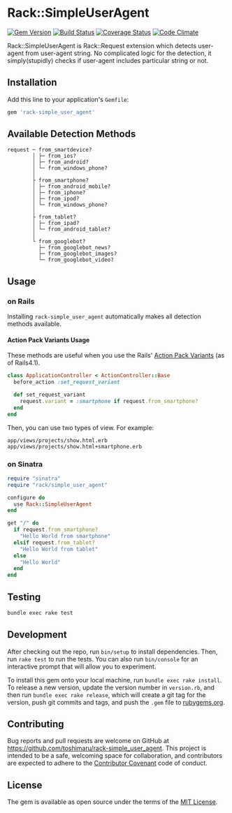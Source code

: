 # Rack::SimpleUserAgent

[![Gem Version](https://badge.fury.io/rb/rack-simple_user_agent.svg)](https://badge.fury.io/rb/rack-simple_user_agent)
[![Build Status](https://travis-ci.org/toshimaru/rack-simple_user_agent.svg)](https://travis-ci.org/toshimaru/rack-simple_user_agent)
[![Coverage Status](https://coveralls.io/repos/github/toshimaru/rack-simple_user_agent/badge.svg)](https://coveralls.io/github/toshimaru/rack-simple_user_agent)
[![Code Climate](https://codeclimate.com/github/toshimaru/rack-simple_user_agent/badges/gpa.svg)](https://codeclimate.com/github/toshimaru/rack-simple_user_agent)

Rack::SimpleUserAgent is Rack::Request extension which detects user-agent from user-agent string. No complicated logic for the detection, it simply(stupidly) checks if user-agent includes particular string or not.

## Installation

Add this line to your application's `Gemfile`:

```ruby
gem 'rack-simple_user_agent'
```

## Available Detection Methods

```
request ─ from_smartdevice?
        │ ├─ from_ios?
        │ ├─ from_android?
        │ └─ from_windows_phone?
        │
        ├ from_smartphone?
        │ ├─ from_android_mobile?
        │ ├─ from_iphone?
        │ ├─ from_ipod?
        │ └─ from_windows_phone?
        │
        ├ from_tablet?
        │ ├─ from_ipad?
        │ └─ from_android_tablet?
        │
        └ from_googlebot?
          ├─ from_googlebot_news?
          ├─ from_googlebot_images?
          └─ from_googlebot_video?
```

## Usage

### on Rails

Installing `rack-simple_user_agent` automatically makes all detection methods available.

#### Action Pack Variants Usage

These methods are useful when you use the Rails' [Action Pack Variants](http://guides.rubyonrails.org/4_1_release_notes.html#action-pack-variants) (as of Rails4.1).

```rb
class ApplicationController < ActionController::Base
  before_action :set_request_variant

  def set_request_variant
    request.variant = :smartphone if request.from_smartphone?
  end
end
```

Then, you can use two types of view. For example:

```
app/views/projects/show.html.erb
app/views/projects/show.html+smartphone.erb
```

### on Sinatra

```rb
require "sinatra"
require "rack/simple_user_agent"

configure do
  use Rack::SimpleUserAgent
end

get "/" do
  if request.from_smartphone?
    "Hello World from smartphone"
  elsif request.from_tablet?
    "Hello World from tablet"
  else
    "Hello World"
  end
end
```

## Testing

```bash
bundle exec rake test
```

## Development

After checking out the repo, run `bin/setup` to install dependencies. Then, run `rake test` to run the tests. You can also run `bin/console` for an interactive prompt that will allow you to experiment.

To install this gem onto your local machine, run `bundle exec rake install`. To release a new version, update the version number in `version.rb`, and then run `bundle exec rake release`, which will create a git tag for the version, push git commits and tags, and push the `.gem` file to [rubygems.org](https://rubygems.org).

## Contributing

Bug reports and pull requests are welcome on GitHub at https://github.com/toshimaru/rack-simple_user_agent. This project is intended to be a safe, welcoming space for collaboration, and contributors are expected to adhere to the [Contributor Covenant](http://contributor-covenant.org) code of conduct.

## License

The gem is available as open source under the terms of the [MIT License](http://opensource.org/licenses/MIT).

